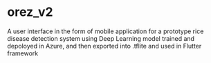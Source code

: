 # orez_v2
A user interface in the form of mobile application for a prototype rice disease detection system using Deep Learning model trained and depoloyed in Azure, and then exported into .tflite and used in Flutter framework
